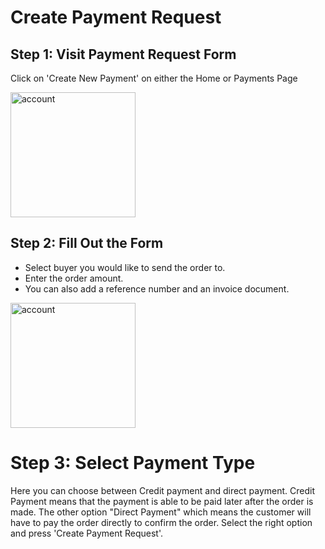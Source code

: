 # Create Payment Request

## Step 1: Visit Payment Request Form
Click on 'Create New Payment' on either the Home or Payments Page

<img src="/seller/create-request.png" alt="account" width="200"/>

## Step 2: Fill Out the Form 
- Select buyer you would like to send the order to. 
- Enter the order amount.
- You can also add a reference number and an invoice document.

<img src="/seller/payment-request-form.png" alt="account" width="200"/>

# Step 3: Select Payment Type
Here you can choose between Credit payment and direct payment. Credit Payment means that the payment is able to be paid later after the order is made. The other option "Direct Payment" which means the customer will have to pay the order directly to confirm the order. Select the right option and press 'Create Payment Request'.

